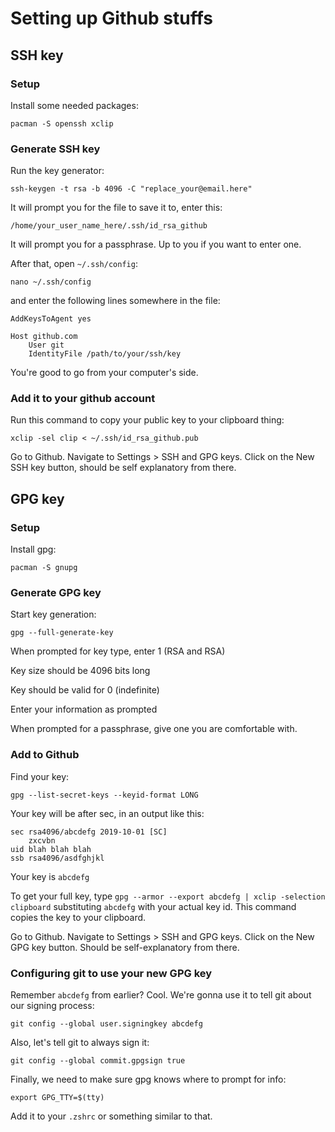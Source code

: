 # Setting up Github stuffs

## SSH key

### Setup

Install some needed packages:

`pacman -S openssh xclip`

### Generate SSH key

Run the key generator:

`ssh-keygen -t rsa -b 4096 -C "replace_your@email.here"`

It will prompt you for the file to save it to, enter this:

`/home/your_user_name_here/.ssh/id_rsa_github`

It will prompt you for a passphrase. Up to you if you want to enter one.

After that, open `~/.ssh/config`:

`nano ~/.ssh/config`

and enter the following lines somewhere in the file:

```
AddKeysToAgent yes

Host github.com
	User git
	IdentityFile /path/to/your/ssh/key
```

You're good to go from your computer's side.

### Add it to your github account

Run this command to copy your public key to your clipboard thing:

`xclip -sel clip < ~/.ssh/id_rsa_github.pub`

Go to Github. Navigate to Settings > SSH and GPG keys. Click on the New SSH key button, should be self explanatory from there.

## GPG key

### Setup

Install gpg:

`pacman -S gnupg`

### Generate GPG key

Start key generation:

`gpg --full-generate-key`

When prompted for key type, enter 1 (RSA and RSA)

Key size should be 4096 bits long

Key should be valid for 0 (indefinite)

Enter your information as prompted

When prompted for a passphrase, give one you are comfortable with.

### Add to Github

Find your key:

`gpg --list-secret-keys --keyid-format LONG`

Your key will be after sec, in an output like this:

```
sec rsa4096/abcdefg 2019-10-01 [SC]
    zxcvbn
uid blah blah blah
ssb rsa4096/asdfghjkl
```

Your key is `abcdefg`

To get your full key, type `gpg --armor --export abcdefg | xclip -selection clipboard` substituting `abcdefg` with your actual key id. This command copies the key to your clipboard.

Go to Github. Navigate to Settings > SSH and GPG keys. Click on the New GPG key button. Should be self-explanatory from there.

### Configuring git to use your new GPG key

Remember `abcdefg` from earlier? Cool. We're gonna use it to tell git about our signing process:

`git config --global user.signingkey abcdefg`

Also, let's tell git to always sign it:

`git config --global commit.gpgsign true`

Finally, we need to make sure gpg knows where to prompt for info:

`export GPG_TTY=$(tty)`

Add it to your `.zshrc` or something similar to that.
